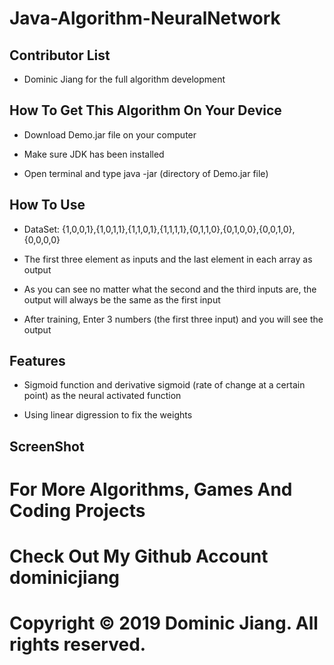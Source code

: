# Java-Algorithm-NeuralNetwork

## Contributor List

- Dominic Jiang for the full algorithm development

## How To Get This Algorithm On Your Device

- Download Demo.jar file on your computer

- Make sure JDK has been installed

- Open terminal and type java -jar (directory of Demo.jar file)

## How To Use

- DataSet: {1,0,0,1},{1,0,1,1},{1,1,0,1},{1,1,1,1},{0,1,1,0},{0,1,0,0},{0,0,1,0},{0,0,0,0}

- The first three element as inputs and the last element in each array as output

- As you can see no matter what the second and the third inputs are, the output will always be the same as the first input

- After training, Enter 3 numbers (the first three input) and you will see the output

## Features

- Sigmoid function and derivative sigmoid (rate of change at a certain point) as the neural activated function

- Using linear digression to fix the weights

## ScreenShot

# For More Algorithms, Games And Coding Projects

# Check Out My Github Account dominicjiang

# Copyright © 2019 Dominic Jiang. All rights reserved.
